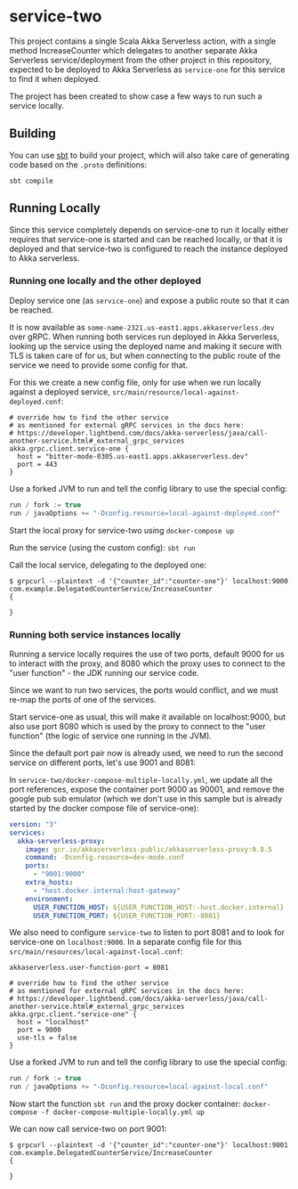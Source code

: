 # service-two

This project contains a single Scala Akka Serverless action, with a single method IncreaseCounter which delegates
to another separate Akka Serverless service/deployment from the other project in this repository, 
expected to be deployed to Akka Serverless as `service-one` for this service to find it when deployed.

The project has been created to show case a few ways to run such a service locally.

## Building

You can use [sbt](https://www.scala-sbt.org/) to build your project,
which will also take care of generating code based on the `.proto` definitions:

```
sbt compile
```

## Running Locally

Since this service completely depends on service-one to run it locally either requires that service-one is started and can be reached 
locally, or that it is deployed and that service-two is configured to reach the instance deployed to Akka serverless.

### Running one locally and the other deployed

Deploy service one (as `service-one`) and expose a public route so that it can be reached.

It is now available as `some-name-2321.us-east1.apps.akkaserverless.dev` over gRPC. When running both services run deployed
in Akka Serverless, looking up the service using the deployed name and making it secure with TLS is taken care of for us, 
but when connecting to the public route of the service we need to provide some config for that.

For this we create a new config file, only for use when we run locally against a deployed service, `src/main/resource/local-against-deployed.conf`:

```hocon
# override how to find the other service
# as mentioned for external gRPC services in the docs here:
# https://developer.lightbend.com/docs/akka-serverless/java/call-another-service.html#_external_grpc_services
akka.grpc.client.service-one {
  host = "bitter-mode-0305.us-east1.apps.akkaserverless.dev"
  port = 443
}
```

Use a forked JVM to run and tell the config library to use the special config:

```sbt
run / fork := true
run / javaOptions += "-Dconfig.resource=local-against-deployed.conf"
```

Start the local proxy for service-two using `docker-compose up`

Run the service (using the custom config): `sbt run`

Call the local service, delegating to the deployed one:

```shell
$ grpcurl --plaintext -d '{"counter_id":"counter-one"}' localhost:9000 com.example.DelegatedCounterService/IncreaseCounter
{

} 
```

### Running both service instances locally

Running a service locally requires the use of two ports, default 9000 for us to interact with the proxy, and 8080 which the proxy uses
to connect to the "user function" - the JDK running our service code.

Since we want to run two services, the ports would conflict, and we must re-map the ports of one of the services.

Start service-one as usual, this will make it available on localhost:9000, but also use port 8080 which is used by the proxy
to connect to the "user function" (the logic of service one running in the JVM).

Since the default port pair now is already used, we need to run the second service on different ports, let's use 9001 and 8081:

In `service-two/docker-compose-multiple-locally.yml`, we update all the port references, expose the container port 9000 as 90001, 
and remove the google pub sub emulator (which we don't use in this sample but is already started by the docker compose file of service-one): 

```yaml
version: "3"
services:
  akka-serverless-proxy:
    image: gcr.io/akkaserverless-public/akkaserverless-proxy:0.8.5
    command: -Dconfig.resource=dev-mode.conf
    ports:
      - "9001:9000"
    extra_hosts:
      - "host.docker.internal:host-gateway"
    environment:
      USER_FUNCTION_HOST: ${USER_FUNCTION_HOST:-host.docker.internal}
      USER_FUNCTION_PORT: ${USER_FUNCTION_PORT:-8081}
```

We also need to configure `service-two` to listen to port 8081 and to look for service-one on `localhost:9000`. In a 
separate config file for this `src/main/resources/local-against-local.conf`: 

```hocon
akkaserverless.user-function-port = 8081

# override how to find the other service
# as mentioned for external gRPC services in the docs here:
# https://developer.lightbend.com/docs/akka-serverless/java/call-another-service.html#_external_grpc_services
akka.grpc.client."service-one" {
  host = "localhost"
  port = 9000
  use-tls = false
}
```

Use a forked JVM to run and tell the config library to use the special config:

```sbt
run / fork := true
run / javaOptions += "-Dconfig.resource=local-against-local.conf"
```

Now start the function `sbt run` and the proxy docker container: `docker-compose -f docker-compose-multiple-locally.yml up`

We can now call service-two on port 9001:

```shell
$ grpcurl --plaintext -d '{"counter_id":"counter-one"}' localhost:9001 com.example.DelegatedCounterService/IncreaseCounter
{
  
}
```
